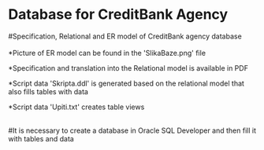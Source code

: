 # Database for CreditBank Agency
#Specification, Relational and ER model of CreditBank agency database
<br>
<br>
*Picture of ER model can be found in the 'SlikaBaze.png' file

*Specification and translation into the Relational model is available in PDF 

*Script data 'Skripta.ddl' is generated based on the relational model that also fills tables with data

*Script data 'Upiti.txt' creates  table views 


<br>
#It is necessary to create a database in Oracle SQL Developer and then fill it with tables and data


